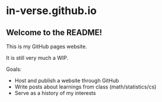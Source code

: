 # in-verse.github.io
## Welcome to the README!

This is my GitHub pages website.

It is still very much a WIP.

Goals:

- Host and publish a website through GitHub
- Write posts about learnings from class (math/statistics/cs)
- Serve as a history of my interests
